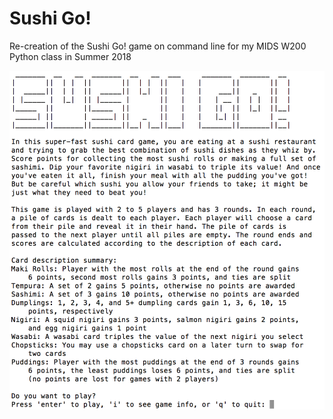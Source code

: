# Sushi Go!

Re-creation of the Sushi Go! game on command line for my MIDS W200 Python class in Summer 2018

<img src="https://github.com/katieymo/sushi_go/blob/master/splash_screen.png" width=600>
